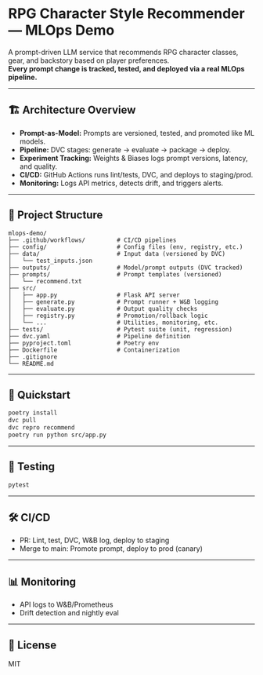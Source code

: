 # RPG Character Style Recommender — MLOps Demo

A prompt-driven LLM service that recommends RPG character classes, gear, and backstory based on player preferences.  
**Every prompt change is tracked, tested, and deployed via a real MLOps pipeline.**

---

## 🏗️ Architecture Overview

- **Prompt-as-Model:** Prompts are versioned, tested, and promoted like ML models.
- **Pipeline:** DVC stages: generate → evaluate → package → deploy.
- **Experiment Tracking:** Weights & Biases logs prompt versions, latency, and quality.
- **CI/CD:** GitHub Actions runs lint/tests, DVC, and deploys to staging/prod.
- **Monitoring:** Logs API metrics, detects drift, and triggers alerts.

---

## 📁 Project Structure

```
mlops-demo/
├── .github/workflows/         # CI/CD pipelines
├── config/                    # Config files (env, registry, etc.)
├── data/                      # Input data (versioned by DVC)
│   └── test_inputs.json
├── outputs/                   # Model/prompt outputs (DVC tracked)
├── prompts/                   # Prompt templates (versioned)
│   └── recommend.txt
├── src/
│   ├── app.py                 # Flask API server
│   ├── generate.py            # Prompt runner + W&B logging
│   ├── evaluate.py            # Output quality checks
│   ├── registry.py            # Promotion/rollback logic
│   └── ...                    # Utilities, monitoring, etc.
├── tests/                     # Pytest suite (unit, regression)
├── dvc.yaml                   # Pipeline definition
├── pyproject.toml             # Poetry env
├── Dockerfile                 # Containerization
├── .gitignore
└── README.md
```

---

## 🚀 Quickstart

```bash
poetry install
dvc pull
dvc repro recommend
poetry run python src/app.py
```

---

## 🧪 Testing

```bash
pytest
```

---

## 🛠️ CI/CD

- PR: Lint, test, DVC, W&B log, deploy to staging
- Merge to main: Promote prompt, deploy to prod (canary)

---

## 📊 Monitoring

- API logs to W&B/Prometheus
- Drift detection and nightly eval

---

## 📜 License

MIT
